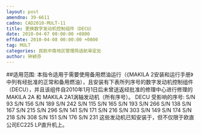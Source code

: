 ```yaml
---
layout: post
amendno: 39-6611
cadno: CAD2010-MULT-11
title: 更换数字发动机控制组件（DECU）
date: 2010-04-07 00:00:00 +0800
effdate: 2010-04-08 00:00:00 +0800
tag: MULT
categories: 民航中南地区管理局适航审定处
author: 钟颖芬
---
```


##适用范围:
本指令适用于需要使用备用燃油运行（《MAKILA 2安装和运行手册》中列有经批准的正常和备用燃油），且安装有下表所列序号的数字发动机控制组件（DECU），并且该组件自2010年1月1日后未曾送返经批准的修理中心进行修理的MAKILA 2A 和 MAKILA 2A1涡轴发动机（所有序号）。
DECU 受影响的序号:
S/N 93  S/N 156  S/N 189  S/N 242
S/N 115  S/N 165  S/N 193  S/N 266
S/N 138  S/N 167  S/N 215  S/N 296
S/N 141  S/N 171  S/N 216  S/N 303
S/N 149  S/N 174  S/N 218  S/N 308
S/N 151  S/N 176  S/N 231
这些发动机已知安装于，但不仅限于欧直公司EC225 LP直升机上。

